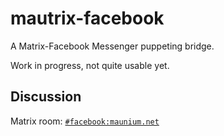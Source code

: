 # mautrix-facebook
A Matrix-Facebook Messenger puppeting bridge.

Work in progress, not quite usable yet.

## Discussion
Matrix room: [`#facebook:maunium.net`](https://matrix.to/#/#facebook:maunium.net)
